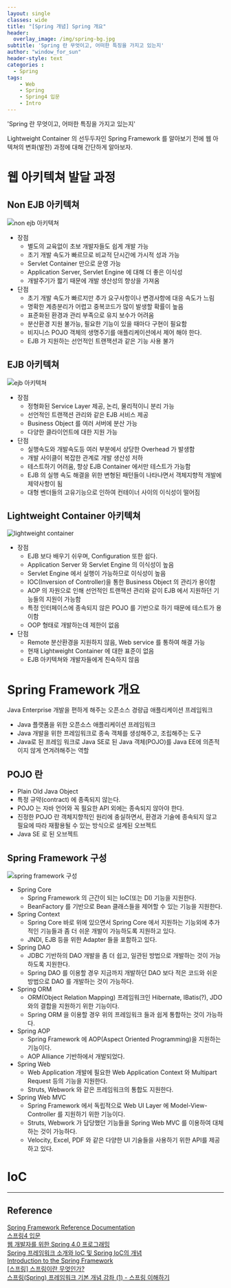 ```yaml
--- 
layout: single
classes: wide
title: "[Spring 개념] Spring 개요"
header:
  overlay_image: /img/spring-bg.jpg
subtitle: 'Spring 란 무엇이고, 어떠한 특징을 가지고 있는지'
author: "window_for_sun"
header-style: text
categories :
  - Spring
tags:
    - Web
    - Spring
    - Spring4 입문
    - Intro
---  
```


'Spring 란 무엇이고, 어떠한 특징을 가지고 있는지'

Lightweight Container 의 선두두자인 Spring Framework 를 알아보기 전에 웹 아텍쳐의 변화(발전) 과정에 대해 간단하게 알아보자.  

# 웹 아키텍쳐 발달 과정
## Non EJB 아키텍쳐
![non ejb 아키텍쳐]({{site.baseurl}}/img/spring-concept-nonejb-architecture.jpg)
- 장점
	- 별도의 교육없이 초보 개발자들도 쉽게 개발 가능
	- 초기 개발 속도가 빠르므로 비교적 단시간에 가시적 성과 가능
	- Servlet Container 만으로 운영 가능
	- Application Server, Servlet Engine 에 대해 더 좋은 이식성
	- 개발주기가 짧기 때문에 개발 생산성의 향상을 가져옴
- 단점
	- 초기 개발 속도가 빠르지만 추가 요구사항이나 변경사항에 대응 속도가 느림
	- 명확한 계층분리가 어렵고 중복코드가 많이 발생할 확률이 높음
	- 표준화된 환경과 관리 부족으로 유지 보수가 어려움
	- 분산환경 지원 불가능, 필요한 기능이 있을 때마다 구현이 필요함
	- 비지니스 POJO 객체의 생명주기를 애플리케이션에서 제어 해야 한다.
	- EJB 가 지원하는 선언적인 트랜잭션과 같은 기능 사용 불가

## EJB 아키텍쳐
![ejb 아키텍쳐]({{site.baseurl}}/img/spring-concept-ejb-architecture.jpg)
- 장점
	- 정형화된 Service Layer 제공, 논리, 물리적이니 분리 가능
	- 선언적인 트랜잭션 관리와 같은 EJB 서비스 제공
	- Business Object 를 여러 서버에 분산 가능
	- 다양한 클라이언트에 대한 지원 가능
- 단점
	- 실행속도와 개발속도등 여러 부분에서 상당한 Overhead 가 발생함
	- 개발 사이클이 복잡한 관계로 개발 생산성 저하
	- 테스트하기 어려움, 항상 EJB Container 에서만 테스트가 가능함
	- EJB 의 실행 속도 해결을 위한 변형된 패턴들이 나타나면서 객체지향적 개발에 제약사항이 됨
	- 대형 벤더들의 고유기능으로 인하여 컨테이너 사이의 이식성이 떨어짐
	
## Lightweight Container 아키텍쳐
![lightweight container]({{site.baseurl}}/img/spring-concept-lightweight-architecture.jpg)
- 장점
	- EJB 보다 배우기 쉬우며, Configuration 또한 쉽다.
	- Application Server 와 Servlet Engine 의 이식성이 높음
	- Servlet Engine 에서 실행이 가능하므로 이식성이 높음
	- IOC(Inversion of Controller)을 통한 Business Object 의 관리가 용이함
	- AOP 의 자원으로 인해 선언적인 트랜잭션 관리와 같이 EJB 에서 지원하던 기능들의 지원이 가능함
	- 특정 인터페이스에 종속되지 않은 POJO 를 기반으로 하기 때문에 테스트가 용이함
	- OOP 형태로 개발하는데 제한이 없음
- 단점
	- Remote 분산환경을 지원하지 않음, Web service 를 통하여 해결 가능
	- 현재 Lightweight Container 에 대한 표준이 없음
	- EJB 아키텍쳐와 개발자들에게 친숙하지 않음

	
# Spring Framework 개요
Java Enterprise 개발을 편하게 해주는 오픈소스 경량급 애플리케이션 프레임워크
- Java 플랫폼을 위한 오픈소스 애플리케이션 프레임워크
- Java 개발을 위한 프레임워크로 종속 객체를 생성해주고, 조립해주는 도구
- Java로 된 프레임 워크로 Java SE로 된 Java 객체(POJO)를 Java EE에 의존적이지 않게 연겨려해주는 역할

## POJO 란
- Plain Old Java Object
- 특정 규약(contract) 에 종족되지 않는다.
- POJO 는 자바 언어와 꼭 필요한 API 외에는 종속되지 않아야 한다.
- 진정한 POJO 란 객체지향적인 원리에 충실하면서, 환경과 기술에 종속되지 않고 필요에 따라 재활용될 수 있는 방식으로 설계된 오브젝트
- Java SE 로 된 오브젝트

## Spring Framework 구성
![spring framework 구성]({{site.baseurl}}/img/spring-concept-spring-composition.png)
- Spring Core
	- Spring Framework 의 근간이 되는 IoC(또는 DI) 기능을 지원한다.
	- BeanFactory 를 기반으로 Bean 클래스들을 제어할 수 있는 기능을 지원한다.
- Spring Context
	- Spring Core 바로 위에 있으면서 Spring Core 에서 지원하는 기능외에 추가적인 기능들과 좀 더 쉬운 개발이 가능하도록 지원하고 있다.
	- JNDI, EJB 등을 위한 Adapter 들을 포함하고 있다.
- Spring DAO
	- JDBC 기반하의 DAO 개발을 좀 더 쉽고, 일관된 방법으로 개발하는 것이 가능 하도록 지원한다.
	- Spring DAO 를 이용할 경우 지금까지 개발하던 DAO 보다 적은 코드와 쉬운 방법으로 DAO 를 개발하는 것이 가능하다.
- Spring ORM
	- ORM(Object Relation Mapping) 프레임워크인 Hibernate, IBatis(?), JDO 와의 결합을 지원하기 위한 기능이다.
	- Spring ORM 을 이용할 경우 위의 프레임워크 들과 쉽게 통합하는 것이 가능하다.
- Spring AOP
	- Spring Framework 에 AOP(Aspect Oriented Programming)을 지원하는 기능이다.
	- AOP Alliance 기반하에서 개발되었다.
- Spring Web
	- Web Application 개발에 필요한 Web Application Context 와 Multipart Request 등의 기능을 지원한다.
	- Struts, Webwork 와 같은 프레임워크의 통합도 지원한다.
- Spring Web MVC
	- Spring Framework 에서 독립적으로 Web UI Layer 에 Model-View-Controller 를 지원하기 위한 기능이다.
	- Struts, Webwork 가 담당했던 기능들을 Spring Web MVC 를 이용하여 대체하는 것이 가능하다.
	- Velocity, Excel, PDF 와 같은 다양한 UI 기술들을 사용하기 위한 API를 제공하고 있다.
	
# IoC 
	









---
## Reference
[Spring Framework Reference Documentation](https://docs.spring.io/spring/docs/4.3.12.RELEASE/spring-framework-reference/htmlsingle/)  
[스프링4 입문](https://book.naver.com/bookdb/book_detail.nhn?bid=12685135)  
[웹 개발자를 위한 Spring 4.0 프로그래밍](https://book.naver.com/bookdb/book_detail.nhn?bid=7918153)  
[Spring 프레임워크 소개와 IoC 및 Spring IoC의 개념](http://www.javajigi.net/pages/viewpage.action?pageId=3664)  
[Introduction to the Spring Framework](https://www.theserverside.com/news/1364527/Introduction-to-the-Spring-Framework)  
[[스프링] 스프링이란 무엇인가?](https://12bme.tistory.com/157)  
[스프링(Spring) 프레임워크 기본 개념 강좌 (1) - 스프링 이해하기](https://ooz.co.kr/170)  

